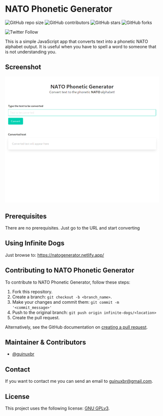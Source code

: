 # NATO Phonetic Generator

![GitHub repo size](https://img.shields.io/github/repo-size/guinuxbr/nato-phonetic-generator)
![GitHub contributors](https://img.shields.io/github/contributors/guinuxbr/nato-phonetic-generator)
![GitHub stars](https://img.shields.io/github/stars/guinuxbr/nato-phonetic-generator)
![GitHub forks](https://img.shields.io/github/forks/guinuxbr/nato-phonetic-generator)
<!-- [![Netlify Status](https://api.netlify.com/api/v1/badges/9d46e7df-0fb8-4ccd-b8b6-824ddfa3fc7b/deploy-status)](https://app.netlify.com/sites/infinitedogs/deploys) -->
![Twitter Follow](https://img.shields.io/twitter/follow/guinuxbr?style=social)

This is a simple JavaScript app that converts text into a phonetic NATO alphabet output. It is useful when you have to spell a word to someone that is not understanding you.

## Screenshot
![screenshot](./screenshot.png)

## Prerequisites

There are no prerequisites. Just go to the URL and start converting

## Using Infinite Dogs

Just browse to: https://natogenerator.netlify.app/

## Contributing to NATO Phonetic Generator
To contribute to NATO Phonetic Generator, follow these steps:

1. Fork this repository.
2. Create a branch: `git checkout -b <branch_name>`.
3. Make your changes and commit them: `git commit -m '<commit_message>'`
4. Push to the original branch: `git push origin infinite-dogs/<location>`
5. Create the pull request.

Alternatively, see the GitHub documentation on [creating a pull request](https://help.github.com/en/github/collaborating-with-issues-and-pull-requests/creating-a-pull-request).

## Maintainer & Contributors
* [@guinuxbr](https://github.com/guinuxbr)

## Contact
If you want to contact me you can send an email to guinuxbr@gmail.com.

## License
This project uses the following license: [GNU GPLv3](https://www.gnu.org/licenses/gpl-3.0.html).
